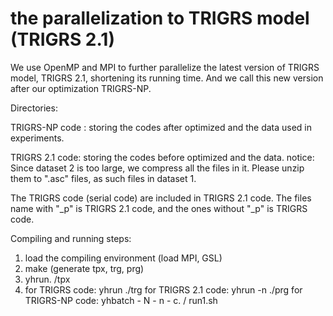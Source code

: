# the parallelization to TRIGRS model (TRIGRS 2.1)
We use OpenMP and MPI to further parallelize the latest version of TRIGRS model, TRIGRS 2.1, shortening its running time.
And we call this new version after our optimization TRIGRS-NP.

Directories:

TRIGRS-NP code : storing the codes after optimized and the data used in experiments.

TRIGRS 2.1 code: storing the codes before optimized and the data.
notice: Since dataset 2 is too large, we compress all the files in it. 
        Please unzip them to ".asc" files, as such files in dataset 1.
        
The TRIGRS code (serial code) are  included in TRIGRS 2.1 code. The files name with "_p" is TRIGRS 2.1 code, 
and the ones without "_p" is TRIGRS code.

Compiling and running steps: 
1) load the compiling environment (load MPI, GSL)
2) make (generate tpx, trg, prg) 
3) yhrun. /tpx
4) for TRIGRS code: yhrun ./trg
   for TRIGRS 2.1 code: yhrun -n ./prg
   for TRIGRS-NP code: yhbatch - N - n - c. / run1.sh
